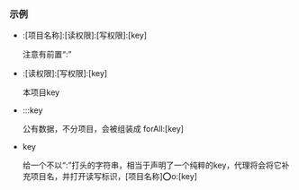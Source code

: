 ### 示例

- :[项目名称]:[读权限]:[写权限]:[key]

    注意有前置“:”
    
- :[读权限]:[写权限]:[key]

    本项目key
    
- :::key 

    公有数据，不分项目，会被组装成 forAll:[key]
    
- key

    给一个不以“:”打头的字符串，相当于声明了一个纯粹的key，代理将会将它补充项目名，并打开读写标识，[项目名称]:o:o:[key]